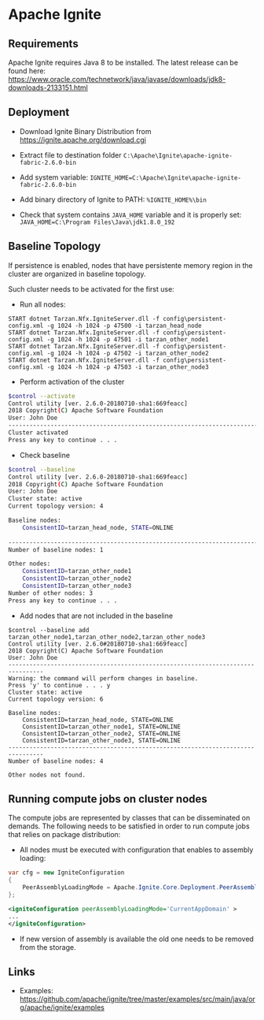 # Apache Ignite

## Requirements
Apache Ignite requires Java 8 to be installed. The latest release can be found here: https://www.oracle.com/technetwork/java/javase/downloads/jdk8-downloads-2133151.html 

## Deployment

* Download Ignite Binary Distribution from https://ignite.apache.org/download.cgi

* Extract file to destination folder `C:\Apache\Ignite\apache-ignite-fabric-2.6.0-bin`

* Add system variable: `IGNITE_HOME=C:\Apache\Ignite\apache-ignite-fabric-2.6.0-bin`

* Add binary directory of Ignite to PATH: `%IGNITE_HOME%\bin`

* Check that system contains `JAVA_HOME` variable and it is properly set: `JAVA_HOME=C:\Program Files\Java\jdk1.8.0_192`

## Baseline Topology
If persistence is enabled, nodes that have persistente memory region in the cluster are organized in baseline topology. 

Such cluster needs to be activated for the first use:

* Run all nodes:
```
START dotnet Tarzan.Nfx.IgniteServer.dll -f config\persistent-config.xml -g 1024 -h 1024 -p 47500 -i tarzan_head_node
START dotnet Tarzan.Nfx.IgniteServer.dll -f config\persistent-config.xml -g 1024 -h 1024 -p 47501 -i tarzan_other_node1
START dotnet Tarzan.Nfx.IgniteServer.dll -f config\persistent-config.xml -g 1024 -h 1024 -p 47502 -i tarzan_other_node2
START dotnet Tarzan.Nfx.IgniteServer.dll -f config\persistent-config.xml -g 1024 -h 1024 -p 47503 -i tarzan_other_node3
```

* Perform activation of the cluster

```bash
$control --activate
Control utility [ver. 2.6.0-20180710-sha1:669feacc]
2018 Copyright(C) Apache Software Foundation
User: John Doe
--------------------------------------------------------------------------------
Cluster activated
Press any key to continue . . .
```

* Check baseline

```bash
$control --baseline
Control utility [ver. 2.6.0-20180710-sha1:669feacc]
2018 Copyright(C) Apache Software Foundation
User: John Doe
Cluster state: active
Current topology version: 4

Baseline nodes:
    ConsistentID=tarzan_head_node, STATE=ONLINE
   
--------------------------------------------------------------------------------
Number of baseline nodes: 1

Other nodes:
    ConsistentID=tarzan_other_node1
    ConsistentID=tarzan_other_node2
    ConsistentID=tarzan_other_node3
Number of other nodes: 3
Press any key to continue . . .

```

* Add nodes that are not included in the baseline

```
$control --baseline add tarzan_other_node1,tarzan_other_node2,tarzan_other_node3
Control utility [ver. 2.6.0#20180710-sha1:669feacc]
2018 Copyright(C) Apache Software Foundation
User: John Doe
--------------------------------------------------------------------------------
Warning: the command will perform changes in baseline.
Press 'y' to continue . . . y
Cluster state: active
Current topology version: 6

Baseline nodes:
    ConsistentID=tarzan_head_node, STATE=ONLINE
    ConsistentID=tarzan_other_node1, STATE=ONLINE
    ConsistentID=tarzan_other_node2, STATE=ONLINE
    ConsistentID=tarzan_other_node3, STATE=ONLINE
--------------------------------------------------------------------------------
Number of baseline nodes: 4

Other nodes not found.
```

## Running compute jobs on cluster nodes
The compute jobs are represented by classes that can be disseminated on demands.
The following needs to be satisfied in order to run compute jobs that relies on package distribution:

* All nodes must be executed with configuration that enables to assembly loading:

```csharp
var cfg = new IgniteConfiguration
{
    PeerAssemblyLoadingMode = Apache.Ignite.Core.Deployment.PeerAssemblyLoadingMode.CurrentAppDomain
};
```
```xml
<igniteConfiguration peerAssemblyLoadingMode='CurrentAppDomain' >
...
</igniteConfiguration>
```

* If new version of assembly is available the old one needs to be removed from the storage.

## Links

* Examples: https://github.com/apache/ignite/tree/master/examples/src/main/java/org/apache/ignite/examples
